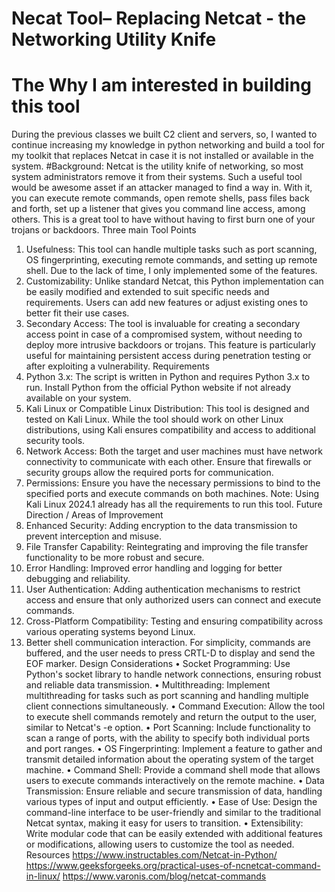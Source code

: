 # Necat Tool– Replacing Netcat - the Networking Utility Knife
# The Why I am interested in building this tool
   During the previous classes we built C2 client and servers, so, I wanted to continue increasing my knowledge in python networking and build a tool for my toolkit that replaces Netcat in 
   case it is not installed or available in the system.
#Background:
Netcat is the utility knife of networking, so most system administrators remove it from their systems. Such a useful tool would be awesome asset if an attacker managed to find a way in. With it, you can execute remote commands, open remote shells, pass files back and forth, set up a listener that gives you command line access, among others. This is a great tool to have without having to first burn one of your trojans or backdoors. 
Three main Tool Points
1.	Usefulness: This tool can handle multiple tasks such as port scanning, OS fingerprinting, executing remote commands, and setting up remote shell. Due to the lack of time, I only implemented some of the features.
2.	Customizability: Unlike standard Netcat, this Python implementation can be easily modified and extended to suit specific needs and requirements. Users can add new features or adjust existing ones to better fit their use cases.
3.	Secondary Access: The tool is invaluable for creating a secondary access point in case of a compromised system, without needing to deploy more intrusive backdoors or trojans. This feature is particularly useful for maintaining persistent access during penetration testing or after exploiting a vulnerability.
Requirements
1.	Python 3.x: The script is written in Python and requires Python 3.x to run. Install Python from the official Python website if not already available on your system.
2.	Kali Linux or Compatible Linux Distribution: This tool is designed and tested on Kali Linux. While the tool should work on other Linux distributions, using Kali ensures compatibility and access to additional security tools.
3.	Network Access: Both the target and user machines must have network connectivity to communicate with each other. Ensure that firewalls or security groups allow the required ports for communication.
4.	Permissions: Ensure you have the necessary permissions to bind to the specified ports and execute commands on both machines.
Note: Using Kali Linux 2024.1 already has all the requirements to run this tool.
Future Direction / Areas of Improvement
1.	Enhanced Security: Adding encryption to the data transmission to prevent interception and misuse.
2.	File Transfer Capability: Reintegrating and improving the file transfer functionality to be more robust and secure.
3.	Error Handling: Improved error handling and logging for better debugging and reliability.
4.	User Authentication: Adding authentication mechanisms to restrict access and ensure that only authorized users can connect and execute commands.
5.	Cross-Platform Compatibility: Testing and ensuring compatibility across various operating systems beyond Linux.
6.	Better shell communication interaction. For simplicity, commands are buffered, and the user needs to press CRTL-D to display and send the EOF marker.
Design Considerations
•	Socket Programming: Use Python's socket library to handle network connections, ensuring robust and reliable data transmission.
•	Multithreading: Implement multithreading for tasks such as port scanning and handling multiple client connections simultaneously.
•	Command Execution: Allow the tool to execute shell commands remotely and return the output to the user, similar to Netcat's -e option.
•	Port Scanning: Include functionality to scan a range of ports, with the ability to specify both individual ports and port ranges.
•	OS Fingerprinting: Implement a feature to gather and transmit detailed information about the operating system of the target machine.
•	Command Shell: Provide a command shell mode that allows users to execute commands interactively on the remote machine.
•	Data Transmission: Ensure reliable and secure transmission of data, handling various types of input and output efficiently.
•	Ease of Use: Design the command-line interface to be user-friendly and similar to the traditional Netcat syntax, making it easy for users to transition.
•	Extensibility: Write modular code that can be easily extended with additional features or modifications, allowing users to customize the tool as needed.
Resources
https://www.instructables.com/Netcat-in-Python/
https://www.geeksforgeeks.org/practical-uses-of-ncnetcat-command-in-linux/
https://www.varonis.com/blog/netcat-commands
